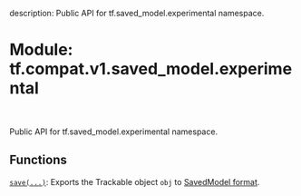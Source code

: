 description: Public API for tf.saved_model.experimental namespace.

<div itemscope itemtype="http://developers.google.com/ReferenceObject">
<meta itemprop="name" content="tf.compat.v1.saved_model.experimental" />
<meta itemprop="path" content="Stable" />
</div>

# Module: tf.compat.v1.saved_model.experimental

<!-- Insert buttons and diff -->

<table class="tfo-notebook-buttons tfo-api nocontent" align="left">

</table>



Public API for tf.saved_model.experimental namespace.



## Functions

[`save(...)`](../../../../tf/saved_model/save.md): Exports the Trackable object `obj` to [SavedModel format](https://github.com/tensorflow/tensorflow/blob/master/tensorflow/python/saved_model/README.md).

